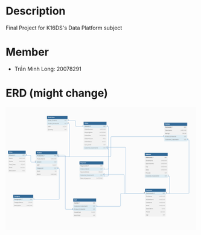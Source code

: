 # Description
Final Project for K16DS's Data Platform subject
# Member
- Trần Minh Long: 20078291
# ERD (might change)
![ERD Design](main-erd.png)
